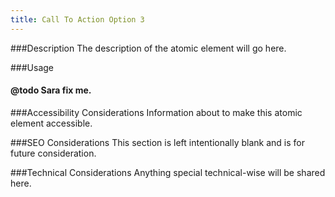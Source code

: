 ```yaml
---
title: Call To Action Option 3
---
```


###Description
The description of the atomic element will go here.

###Usage
#### @todo Sara fix me.

###Accessibility Considerations
Information about to make this atomic element accessible.

###SEO Considerations
This section is left intentionally blank and is for future consideration.

###Technical Considerations
Anything special technical-wise will be shared here.

